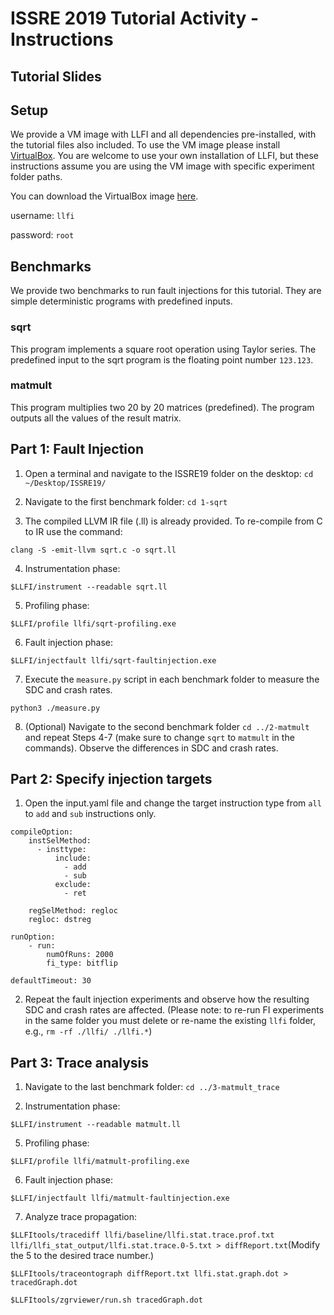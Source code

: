 # ISSRE 2019 Tutorial Activity - Instructions

## Tutorial Slides



## Setup
We provide a VM image with LLFI and all dependencies pre-installed, with the tutorial files also included. To use the VM image please install [VirtualBox](https://www.virtualbox.org/wiki/Downloads).
You are welcome to use your own installation of LLFI, but these instructions assume you are using the VM image with specific experiment folder paths.

You can download the VirtualBox image [here](https://drive.google.com/file/d/15KK7-zy7ba-I9tkGloX_XOqipkeQtnWL/view?usp=sharing).

username: `llfi`

password: `root`

## Benchmarks
We provide two benchmarks to run fault injections for this tutorial. They are simple deterministic programs with predefined inputs.

### sqrt
This program implements a square root operation using Taylor series. The predefined input to the sqrt program is the floating point number `123.123`.

### matmult
This program multiplies two 20 by 20 matrices (predefined). The program outputs all the values of the result matrix.

## Part 1: Fault Injection
1. Open a terminal and navigate to the ISSRE19 folder on the desktop: `cd ~/Desktop/ISSRE19/`

2. Navigate to the first benchmark folder: `cd 1-sqrt`

3. The compiled LLVM IR file (.ll) is already provided. To re-compile from C to IR use the command:

`clang -S -emit-llvm sqrt.c -o sqrt.ll`

4. Instrumentation phase:

`$LLFI/instrument --readable sqrt.ll`

5. Profiling phase:

`$LLFI/profile llfi/sqrt-profiling.exe`

6. Fault injection phase:

`$LLFI/injectfault llfi/sqrt-faultinjection.exe`

7. Execute the `measure.py` script in each benchmark folder to measure the SDC and crash rates.

`python3 ./measure.py`

8. (Optional) Navigate to the second benchmark folder `cd ../2-matmult` and repeat Steps 4-7 (make sure to change `sqrt` to `matmult` in the commands). Observe the differences in SDC and crash rates.


## Part 2: Specify injection targets

1. Open the input.yaml file and change the target instruction type from `all` to `add` and `sub` instructions only.

```
compileOption:
    instSelMethod:
      - insttype:
          include: 
            - add
            - sub
          exclude:
            - ret

    regSelMethod: regloc
    regloc: dstreg

runOption:
    - run:
        numOfRuns: 2000
        fi_type: bitflip
        
defaultTimeout: 30

```

2. Repeat the fault injection experiments and observe how the resulting SDC and crash rates are affected. (Please note: to re-run FI experiments in the same folder you must delete or re-name the existing `llfi` folder, e.g., `rm -rf ./llfi/ ./llfi.*`)


## Part 3: Trace analysis
1. Navigate to the last benchmark folder: `cd ../3-matmult_trace`

2. Instrumentation phase:

`$LLFI/instrument --readable matmult.ll`

5. Profiling phase:

`$LLFI/profile llfi/matmult-profiling.exe`

6. Fault injection phase:

`$LLFI/injectfault llfi/matmult-faultinjection.exe`

7. Analyze trace propagation:

`$LLFItools/tracediff llfi/baseline/llfi.stat.trace.prof.txt llfi/llfi_stat_output/llfi.stat.trace.0-5.txt > diffReport.txt`(Modify the 5 to the desired trace number.)

`$LLFItools/traceontograph diffReport.txt llfi.stat.graph.dot > tracedGraph.dot`

`$LLFItools/zgrviewer/run.sh tracedGraph.dot`


